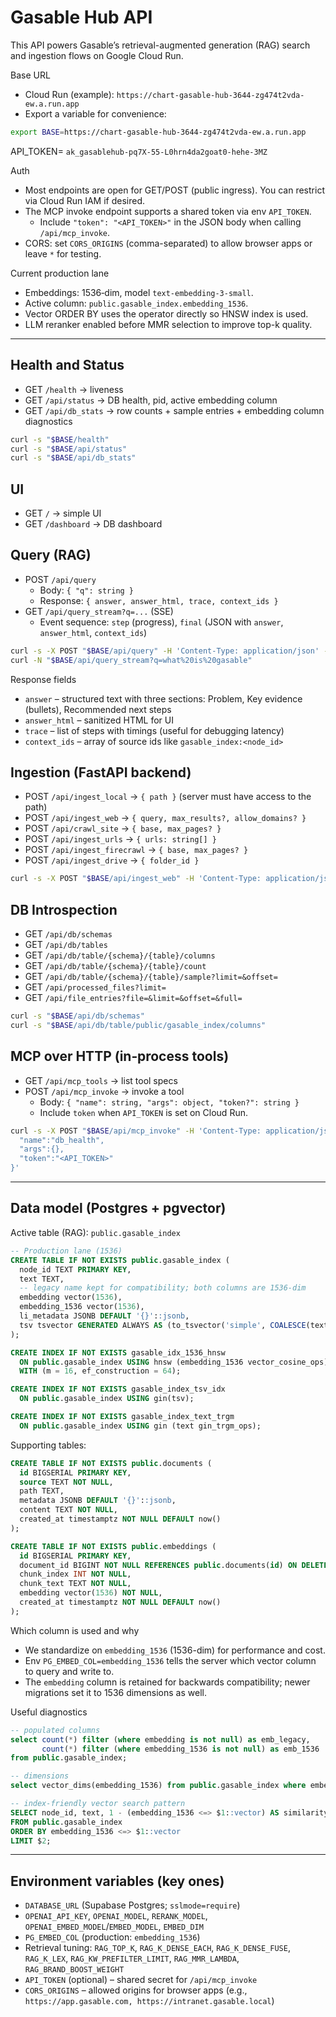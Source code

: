 # Gasable Hub API

This API powers Gasable’s retrieval-augmented generation (RAG) search and ingestion flows on Google Cloud Run.

Base URL
- Cloud Run (example): `https://chart-gasable-hub-3644-zg474t2vda-ew.a.run.app`
- Export a variable for convenience:
```bash
export BASE=https://chart-gasable-hub-3644-zg474t2vda-ew.a.run.app
```
API_TOKEN= `ak_gasablehub-pq7X-55-L0hrn4da2goat0-hehe-3MZ`


Auth
- Most endpoints are open for GET/POST (public ingress). You can restrict via Cloud Run IAM if desired.
- The MCP invoke endpoint supports a shared token via env `API_TOKEN`.
  - Include `"token": "<API_TOKEN>"` in the JSON body when calling `/api/mcp_invoke`.
- CORS: set `CORS_ORIGINS` (comma-separated) to allow browser apps or leave `*` for testing.

Current production lane
- Embeddings: 1536‑dim, model `text-embedding-3-small`.
- Active column: `public.gasable_index.embedding_1536`.
- Vector ORDER BY uses the operator directly so HNSW index is used.
- LLM reranker enabled before MMR selection to improve top-k quality.

---

## Health and Status
- GET `/health` → liveness
- GET `/api/status` → DB health, pid, active embedding column
- GET `/api/db_stats` → row counts + sample entries + embedding column diagnostics

```bash
curl -s "$BASE/health"
curl -s "$BASE/api/status"
curl -s "$BASE/api/db_stats"
```

## UI
- GET `/` → simple UI
- GET `/dashboard` → DB dashboard

## Query (RAG)
- POST `/api/query`
  - Body: `{ "q": string }`
  - Response: `{ answer, answer_html, trace, context_ids }`
- GET `/api/query_stream?q=...` (SSE)
  - Event sequence: `step` (progress), `final` (JSON with `answer`, `answer_html`, `context_ids`)

```bash
curl -s -X POST "$BASE/api/query" -H 'Content-Type: application/json' -d '{"q":"what is gasable"}'
curl -N "$BASE/api/query_stream?q=what%20is%20gasable"
```

Response fields
- `answer` – structured text with three sections: Problem, Key evidence (bullets), Recommended next steps
- `answer_html` – sanitized HTML for UI
- `trace` – list of steps with timings (useful for debugging latency)
- `context_ids` – array of source ids like `gasable_index:<node_id>`

## Ingestion (FastAPI backend)
- POST `/api/ingest_local` → `{ path }` (server must have access to the path)
- POST `/api/ingest_web` → `{ query, max_results?, allow_domains? }`
- POST `/api/crawl_site` → `{ base, max_pages? }`
- POST `/api/ingest_urls` → `{ urls: string[] }`
- POST `/api/ingest_firecrawl` → `{ base, max_pages? }`
- POST `/api/ingest_drive` → `{ folder_id }`

```bash
curl -s -X POST "$BASE/api/ingest_web" -H 'Content-Type: application/json' -d '{"query":"site:gasable.com","max_results":10}'
```

## DB Introspection
- GET `/api/db/schemas`
- GET `/api/db/tables`
- GET `/api/db/table/{schema}/{table}/columns`
- GET `/api/db/table/{schema}/{table}/count`
- GET `/api/db/table/{schema}/{table}/sample?limit=&offset=`
- GET `/api/processed_files?limit=`
- GET `/api/file_entries?file=&limit=&offset=&full=`

```bash
curl -s "$BASE/api/db/schemas"
curl -s "$BASE/api/db/table/public/gasable_index/columns"
```

## MCP over HTTP (in‑process tools)
- GET `/api/mcp_tools` → list tool specs
- POST `/api/mcp_invoke` → invoke a tool
  - Body: `{ "name": string, "args": object, "token?": string }`
  - Include `token` when `API_TOKEN` is set on Cloud Run.

```bash
curl -s -X POST "$BASE/api/mcp_invoke" -H 'Content-Type: application/json' -d '{
  "name":"db_health",
  "args":{},
  "token":"<API_TOKEN>"
}'
```

---

## Data model (Postgres + pgvector)

Active table (RAG): `public.gasable_index`
```sql
-- Production lane (1536)
CREATE TABLE IF NOT EXISTS public.gasable_index (
  node_id TEXT PRIMARY KEY,
  text TEXT,
  -- legacy name kept for compatibility; both columns are 1536-dim
  embedding vector(1536),
  embedding_1536 vector(1536),
  li_metadata JSONB DEFAULT '{}'::jsonb,
  tsv tsvector GENERATED ALWAYS AS (to_tsvector('simple', COALESCE(text,''))) STORED
);

CREATE INDEX IF NOT EXISTS gasable_idx_1536_hnsw
  ON public.gasable_index USING hnsw (embedding_1536 vector_cosine_ops)
  WITH (m = 16, ef_construction = 64);

CREATE INDEX IF NOT EXISTS gasable_index_tsv_idx
  ON public.gasable_index USING gin(tsv);

CREATE INDEX IF NOT EXISTS gasable_index_text_trgm
  ON public.gasable_index USING gin (text gin_trgm_ops);
```

Supporting tables:
```sql
CREATE TABLE IF NOT EXISTS public.documents (
  id BIGSERIAL PRIMARY KEY,
  source TEXT NOT NULL,
  path TEXT,
  metadata JSONB DEFAULT '{}'::jsonb,
  content TEXT NOT NULL,
  created_at timestamptz NOT NULL DEFAULT now()
);

CREATE TABLE IF NOT EXISTS public.embeddings (
  id BIGSERIAL PRIMARY KEY,
  document_id BIGINT NOT NULL REFERENCES public.documents(id) ON DELETE CASCADE,
  chunk_index INT NOT NULL,
  chunk_text TEXT NOT NULL,
  embedding vector(1536) NOT NULL,
  created_at timestamptz NOT NULL DEFAULT now()
);
```

Which column is used and why
- We standardize on `embedding_1536` (1536-dim) for performance and cost.
- Env `PG_EMBED_COL=embedding_1536` tells the server which vector column to query and write to.
- The `embedding` column is retained for backwards compatibility; newer migrations set it to 1536 dimensions as well.

Useful diagnostics
```sql
-- populated columns
select count(*) filter (where embedding is not null) as emb_legacy,
       count(*) filter (where embedding_1536 is not null) as emb_1536
from public.gasable_index;

-- dimensions
select vector_dims(embedding_1536) from public.gasable_index where embedding_1536 is not null limit 1;

-- index-friendly vector search pattern
SELECT node_id, text, 1 - (embedding_1536 <=> $1::vector) AS similarity
FROM public.gasable_index
ORDER BY embedding_1536 <=> $1::vector
LIMIT $2;
```

---

## Environment variables (key ones)
- `DATABASE_URL` (Supabase Postgres; `sslmode=require`)
- `OPENAI_API_KEY`, `OPENAI_MODEL`, `RERANK_MODEL`, `OPENAI_EMBED_MODEL`/`EMBED_MODEL`, `EMBED_DIM`
- `PG_EMBED_COL` (production: `embedding_1536`)
- Retrieval tuning: `RAG_TOP_K`, `RAG_K_DENSE_EACH`, `RAG_K_DENSE_FUSE`, `RAG_K_LEX`, `RAG_KW_PREFILTER_LIMIT`, `RAG_MMR_LAMBDA`, `RAG_BRAND_BOOST_WEIGHT`
- `API_TOKEN` (optional) – shared secret for `/api/mcp_invoke`
- `CORS_ORIGINS` – allowed origins for browser apps (e.g., `https://app.gasable.com, https://intranet.gasable.local`)
